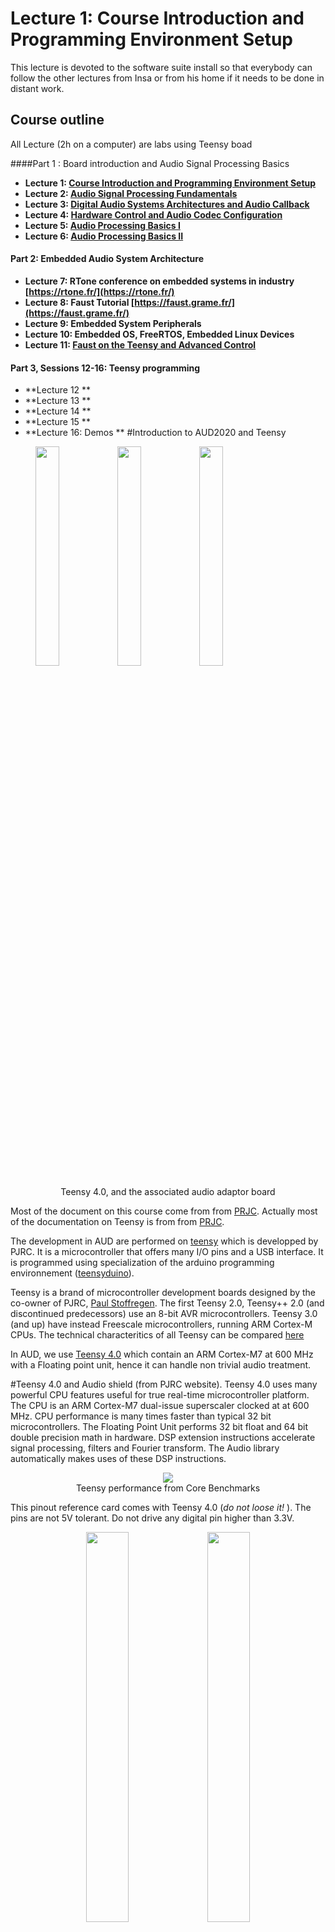 # Lecture 1: Course Introduction and Programming Environment Setup

This lecture is devoted to the software suite install so that everybody can follow the other lectures from Insa or from his home if it needs to be done in distant work.

## Course outline
All Lecture (2h on a computer) are labs using Teensy boad

####Part 1 : Board introduction and Audio Signal Processing Basics </b>
* **Lecture 1: [Course Introduction and Programming Environment Setup](../lectures/lecture1.md)** 
* **Lecture 2: [Audio Signal Processing Fundamentals](../lectures/lecture2.md)** 
* **Lecture 3: [Digital Audio Systems Architectures and Audio Callback](../lectures/lecture3.md)** 
* **Lecture 4: [Hardware Control and Audio Codec Configuration](../lectures/lecture4.md)**
* **Lecture 5: [Audio Processing Basics I](../lectures/lecture5.md)** 
* **Lecture 6: [Audio Processing Basics II](../lectures/lecture6.md)**

#### Part 2: Embedded Audio System Architecture
* **Lecture 7: RTone conference on embedded systems in industry [https://rtone.fr/](https://rtone.fr/)**
* **Lecture 8: Faust Tutorial [https://faust.grame.fr/](https://faust.grame.fr/)** 
* **Lecture 9: Embedded System Peripherals** 
* **Lecture 10: Embedded OS, FreeRTOS, Embedded Linux Devices** 
* **Lecture 11: [Faust on the Teensy and Advanced Control](../lectures/lecture11.md)** 

#### Part 3, Sessions 12-16: Teensy programming
* **Lecture 12 **
* **Lecture 13 **
* **Lecture 14 **
* **Lecture 15 **
* **Lecture 16: Demos **
#Introduction to AUD2020 and Teensy
<figure>
<p>
<img src="img/teensy40_front.jpg"  width="30%"> 
<img src="img/teensy3_audio.jpg"  width="30%"> 
<img src="img/teensy3_audio_2.jpg"  width="30%"> 
</p><figcaption><center>Teensy 4.0,  and the associated audio adaptor board </center></figcaption>
</figure>

Most of the document on this course come from from [PRJC](https://www.pjrc.com/store/teensy40.html). Actually most of the documentation on Teensy is from from [PRJC](https://www.pjrc.com/store/teensy40.html).

The development in AUD are performed on [teensy](https://www.pjrc.com/store/teensy40.html) which is developped by PJRC. It is a microcontroller that offers many I/O pins and a USB interface. It is programmed using  specialization of the arduino programming environnement ([teensyduino](https://www.pjrc.com/teensy/teensyduino.html)).

 Teensy is a brand of microcontroller development boards  designed by the co-owner of PJRC, [Paul Stoffregen](https://github.com/PaulStoffregen). The first 
 Teensy 2.0, Teensy++ 2.0 (and discontinued predecessors) use an 8-bit AVR microcontrollers. Teensy 3.0 (and up) have instead Freescale microcontrollers, running ARM Cortex-M CPUs. The technical characteritics of all Teensy can be compared [here](https://www.pjrc.com/teensy/techspecs.html)

In AUD, we use [Teensy 4.0](https://www.pjrc.com/store/teensy40.html) which contain an ARM Cortex-M7 at 600 MHz with a Floating point unit, hence it can handle non trivial audio treatment.


#Teensy 4.0 and Audio shield (from PJRC website).
Teensy 4.0 uses many powerful CPU features useful for true real-time microcontroller platform. The CPU is an ARM Cortex-M7 dual-issue superscaler clocked at at 600 MHz.  CPU performance is many times faster than typical 32 bit microcontrollers. The Floating Point Unit performs 32 bit float and 64 bit double precision math in hardware. DSP extension instructions accelerate signal processing, filters and Fourier transform. The Audio library automatically makes uses of these DSP instructions.
<p align="center">
 <img src="img/coremark_barchart_t40_small.png" /> <br>
 Teensy performance from Core Benchmarks
</p>



This pinout reference card comes with Teensy 4.0  (<em >do not loose it! </em>). The pins are not 5V tolerant. Do not drive any digital pin higher than 3.3V.


<figure>
<center>
<img  src="img/teensy40_card10a_rev2.png" width="40%">&nbsp  &nbsp  &nbsp   <img  src="img/teensy40_card10b_rev2.png" width="40%">
</center>
<center>
<caption> Teensy 4.0 pin map (from  PJRC webite)</caption>
</center>
</figure>

Teensy 4.0 has a total of 40 input/output signal pins. 24 are easily accessible when used with a solderless breadboard. The available pins include general purpose IO (GPIO, digital or analog, i.e. ADC), as well as integrated serial protocols (I2C, I2S, CAN,  SPI and UART protocols) that are used to connect to other devices. 

In AUD, we use the [audio adaptor board](https://www.pjrc.com/store/teensy3_audio.html) provided by PJRC that integrates a low power stereo codex (NXP Semiconductors SGTL5000 codec) and a SD card reader.


<figure>
<center>
<p>
<img src="img/teensy4_audio_front.jpg"  width="30%"> &nbsp &nbsp &nbsp 
<img src="img/teensy4_audio_back.jpg"  width="30%"> 
</p><figcaption><center>Teensy audio adaptor (rev. D)  from [PRJC](https://www.pjrc.com/store/teensy40.html),   </center></figcaption>
</center>
</figure>

The audio codec connects to Teensy using 7 signals (Yellow signal in pin map above) which are used by two protocol: I2C and I2S. This is a traditionnal configuration for audio codec: the I2C (or I²C: Inter-Integrated Circuit) protocol   is used to configure the codec (sample rate, input and output pins etc.) and the I2S (or I²S: Inter-IC Sound) is used to transfer samples bit by bit in both direction (i.e. from and to the teensy). The I2C pins SDA and SCL are used to control the chip and adjust parameters. Audio data uses I2S signals, TX (to headphones and/or line out) and RX (from line in or mic), and 3 clocks, LRCLK (44.1 kHz), BCLK (1.41 MHz) and MCLK (11.29 MHz). All 3 clocks are created by Teensy which means that the SGTL5000 operates in "slave mode".

The schematics of the audio shield board, rev. D,  can bee seen [here](https://www.pjrc.com/store/teensy3_audio.html) and the schématic of the Teensy 4.0 can be seen at the end of the page [here](https://www.pjrc.com/store/teensy40.html). Of course, as they are both made by PJRC, they are designed to be compatible. We (the teachers!) have soldered the connectors so that the audio shiel can be easily connected to the tennsy.

The USB connector of the Teensy can support many serial communication from the host computer to the Teensy: (JTAG for flashing/programming, Serial UART, midi, mouse etc. see `Tools -> USB Type` menu in arduino IDE). In AUD the USB connector is  used to program the device (i.e. download binary code into flash memory) and ascii communication between the host and the Teensy (i.e. using UART/Serial communicatino protocol). In linux machines, when the teensy USB cable is connected, the serial port will appear as `/dev/ttyACM0`


#Teensy 4.0 processor: NXP  i.MX RT1062
The Teensy uses the i.MX RT1062 processor chip from NXP (a model of the serie i.MX RT1060). The main components of the chip can be seen on the image extracted from the [i.MX RT1060 datasheet](img/datasheet_IMXRT1060RM_rev2.pdf). The processor used in the chip is an ARM Cortex-M7 ([technical reference manuel of Cortex-M7 here](img/ARM_Cortex_M7_technical_reference.pdf)). The ARM Cortex-M7 is the latest architecture that uses the ISA ARMv7 ([ARM v7 reference manuel](img/ARM_v7m_ref_manual.pdf))


<figure>
<p>
<center>
<img src="img/imxrt1062.png"  width="50%"> 
</p><figcaption><center>The i.MX RT1060 used in Teensy 4.0 and the associated perifpherals </center></figcaption>
</figure>

Teensy 4.0 has 2 Mbyte of flash memory intended for storing your code. 1Mbyte  of memory is available for execution (i.e. for variables and data storing during execution). Half of this memory (RAM1) is accessed as tightly coupled memory for maximum performance. The other half (RAM2) is optimized for access by DMA. Normally large arrays & data buffers are placed in RAM2, to save the ultra-fast RAM1 for normal variables. The mapping of variables to memories is indicated at the variables declaration by compiler directive (such as  `DMAMEM` for variable in RAM2 or `FASTRUN` for variable in RAM1, see [here](https://www.pjrc.com/store/teensy40.html). 

The memory map is the following:
<figure>
<center>
<img  src="img/teensy4_memory.png" width="50%">
</center>
<center>
<caption> Teensy 4.0 pin map (from  PJRC webite)</caption>
</center>
</figure>
#Teensy  developpement framework: teensyduino
	
Teensy can be programmed in many ways:

- [Arduino's IDE](https://www.pjrc.com/teensy/td_download.html) software with the Teensyduino add-on is the primary programming environment for Teensy. 
- [Visual Micro](https://www.visualmicro.com/), 
- [PlatformIO](https://platformio.org/platformio-ide)  
- Makefiles: type `make` in directory `$(arduino)/hardware/teensy/avr/cores/teensy4/`. 

 in AUD we will use most popular  [Arduino's IDE with Teensyduino](https://www.pjrc.com/teensy/td_download.html). In general programming the Teensy amounts to compile an application to an executable (`main.elf` usually) and then download the application on the teensy which is connected through its USB interface to your PC. The teensyduino software add the source file to arduino in order to compile code for the teensy and call the `teensy_loader` that flashes the `main.elf` in the connected Teensy.



##Installing teensyduino on your computer

Teensyduino can be installed on Macintosh, Lunix or Windows platform, we recommend that you install it on your own machine, however it is also installed on TC machines. 

The installation procedure is the following: 

1. Install arduino from here: [https://www.arduino.cc/en/software](https://www.arduino.cc/en/software). Warning, make sure to install *one of the supported version*: 1.8.5, 1.8.9, 1.8.13, 1.8.15, 1.8.16 or (recommended:) 1.8.19. Download the installer corresponding to your OS (click "just download" if you do not want to donate), This installer is just an archive containing all the arduino files. Hence place it in an appropriate directory on your drive, Then unzip or untar it.The directory created (`/home/mylogin/arduino-1.8.19` for instance) will become your `$ARDUINOPATH` variable. 

2. Install teensyduino following these instructions: [https://www.pjrc.com/teensy/td_download.html](https://www.pjrc.com/teensy/td_download.html)

3. In addition you will need some files written specifically for the AUD cours: the `mydsp`directory available [here](where). Copy the `mydsp`directory in the directory `$ARDUINOPATH/libraries`

##Getting Started on TC Machines
Arduino is installed in directory `/opt/arduino-1.8.19`. Launching arduino is done simply by typing the command `arduino` in a command line shell. However, the `mydsp` library must be made available to arduino. For that, you have to select a directory for additionnal arduino library, for instance `/home/mylogin/Arduino` and indicate it to arduino par writing the directory path in `file->preference->sketchbook location`. Then copy the `mydsp` directory in the  `/home/mylogin/Arduino`directory.

### Flashing the LED and using serial terminal.
For programming the teensy:

1. Connect the teensy on your computer or on the TC machine
2. Launch arduino: `> arduino`
3. Make sure that the correct board is selected: select `Tools -> Boards -> Teensyduino -> Teensy 4.0`
4. Make sure that the serial port is configured correctly: select `Tools -> USB Type -> Serial`
5. Select the flashing led example: select `File -> Examples -> Teensy -> Tutorial1 -> Blink`. A new arduino editor with the 'Blink' application code.
6. Compile and download the code by clickin in  'Upload' button in ardiuno (big arrow). This should launch the teensy_loader, and upload the code, then the led should be blinking.
7. Select the serial communication example: select `File -> Examples -> Teensy -> Serial  -> EchoBoth`. A new arduino editor with the 'EchoBoth' application code.
6. Compile and download the code. Launch the `serial monitor` window from arduino (magnifying glass on the upper right). This should launch a new window showing serial communcations. Type some characters in the windown and send them (i.e. type 'return'), what is happening? Try to understand the code of the `EchoBoth` application.

### Audio applications on Teensy 
The application prepared for the AUD course are available [here](where). Download the file and untar it in, this will create an `projects` directory. Open (`File -> open...` in arduino) the `crazy-sine/crazy-sine.ino` project. Download it to teensy and ear the crazy sine. 


